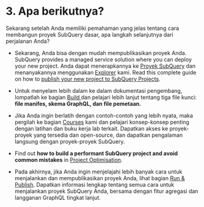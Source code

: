 # 3. Apa berikutnya?

Sekarang setelah Anda memiliki pemahaman yang jelas tentang cara membangun proyek SubQuery dasar, apa langkah selanjutnya dari perjalanan Anda?

- Sekarang, Anda bisa dengan mudah mempublikasikan proyek Anda. SubQuery provides a managed service solution where you can deploy your new project. Anda dapat menerapkannya ke [Proyek SubQuery](https://project.subquery.network) dan menanyakannya menggunakan [Explorer](https://explorer.subquery.network) kami. Read this complete guide on how to [publish your new project to SubQuery Projects](../run_publish/publish.md).

- Untuk menyelam lebih dalam ke dalam dokumentasi pengembang, lompatlah ke bagian [Build ](../../build/introduction.md) dan pelajari lebih lanjut tentang tiga file kunci: **file manifes, skema GraphQL, dan file pemetaan.**

- Jika Anda ingin berlatih dengan contoh-contoh yang lebih nyata, maka pergilah ke bagian [Courses](../academy/herocourse/welcome.md) kami dan pelajari konsep-konsep penting dengan latihan dan buku kerja lab terkait. Dapatkan akses ke proyek-proyek yang tersedia dan open-source, dan dapatkan pengalaman langsung dengan proyek-proyek SubQuery.

- Find out **how to build a performant SubQuery project and avoid common mistakes** in [Project Optimisation](../build/optimisation.md).

- Pada akhirnya, jika Anda ingin menjelajahi lebih banyak cara untuk menjalankan dan mempublikasikan proyek Anda, lihat bagian [Run & Publish](../../run_publish/run.md). Dapatkan informasi lengkap tentang semua cara untuk menjalankan proyek SubQuery Anda, bersama dengan fitur agregasi dan langganan GraphQL tingkat lanjut.
